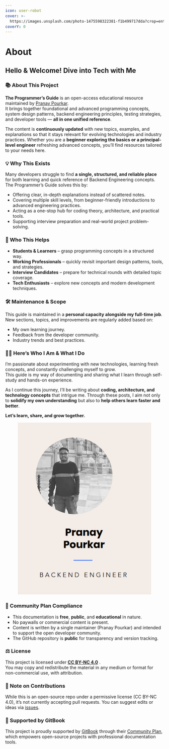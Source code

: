 ```yaml
---
icon: user-robot
cover: >-
  https://images.unsplash.com/photo-1475598322381-f1b499717dda?crop=entropy&cs=srgb&fm=jpg&ixid=M3wxOTcwMjR8MHwxfHNlYXJjaHw4fHx2b2xjYW5vfGVufDB8fHx8MTcyODgxMDg2NHww&ixlib=rb-4.0.3&q=85
coverY: 0
---
```


# About

## Hello & Welcome! Dive into Tech with Me

### 📚 About This Project

**The Programmer’s Guide** is an open-access educational resource maintained by [Pranay Pourkar](https://www.linkedin.com/in/pranay-pourkar/).\
It brings together foundational and advanced programming concepts, system design patterns, backend engineering principles, testing strategies, and developer tools — **all in one unified reference**.

The content is **continuously updated** with new topics, examples, and explanations so that it stays relevant for evolving technologies and industry practices. Whether you are a **beginner exploring the basics or a principal-level engineer** refreshing advanced concepts, you’ll find resources tailored to your needs here.

### 💡 Why This Exists

Many developers struggle to find **a single, structured, and reliable place** for both learning and quick reference of Backend Engineering concepts.\
The Programmer’s Guide solves this by:

* Offering clear, in-depth explanations instead of scattered notes.
* Covering multiple skill levels, from beginner-friendly introductions to advanced engineering practices.
* Acting as a one-stop hub for coding theory, architecture, and practical tools.
* Supporting interview preparation and real-world project problem-solving.

### 👥 Who This Helps

* **Students & Learners** – grasp programming concepts in a structured way.
* **Working Professionals** – quickly revisit important design patterns, tools, and strategies.
* **Interview Candidates** – prepare for technical rounds with detailed topic coverage.
* **Tech Enthusiasts** – explore new concepts and modern development techniques.

### 🛠 Maintenance & Scope

This guide is maintained in a **personal capacity alongside my full-time job**.\
New sections, topics, and improvements are regularly added based on:

* My own learning journey.
* Feedback from the developer community.
* Industry trends and best practices.

### 🙋‍♂️ Here’s Who I Am & What I Do

I’m passionate about experimenting with new technologies, learning fresh concepts, and constantly challenging myself to grow.\
This guide is my way of documenting and sharing what I learn through self-study and hands-on experience.

As I continue this journey, I’ll be writing about **coding, architecture, and technology concepts** that intrigue me. Through these posts, I aim not only to **solidify my own understanding** but also to **help others learn faster and better**.

**Let’s learn, share, and grow together.**

<div data-full-width="false"><figure><img src=".gitbook/assets/about.png" alt=""><figcaption></figcaption></figure></div>

### 🌱 Community Plan Compliance

* This documentation is **free**, **public**, and **educational** in nature.
* No paywalls or commercial content is present.
* Content is written by a single maintainer (Pranay Pourkar) and intended to support the open developer community.
* The GitHub repository is **public** for transparency and version tracking.

### ⚖️ License

This project is licensed under [**CC BY-NC 4.0**](https://creativecommons.org/licenses/by-nc/4.0/) .\
You may copy and redistribute the material in any medium or format for non-commercial use, with attribution.

### 🚫 Note on Contributions

While this is an open-source repo under a permissive license (CC BY-NC 4.0), it’s not currently accepting pull requests. You can suggest edits or ideas via [issues](https://github.com/pranaypourkar/the-programmers-guide/issues).

### 🤝 Supported by GitBook

This project is proudly supported by [GitBook](https://www.gitbook.com/) through their [Community Plan](https://gitbook.com/docs/account-management/plans/community), which empowers open-source projects with professional documentation tools.
